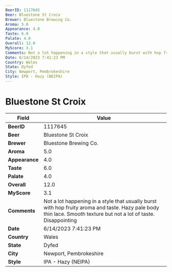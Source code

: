```yaml
---
BeerID: 1117645
Beer: Bluestone St Croix
Brewer: Bluestone Brewing Co.
Aroma: 5.0
Appearance: 4.0
Taste: 6.0
Palate: 4.0
Overall: 12.0
MyScore: 3.1
Comments: Not a lot happening in a style that usually burst with hop fruity aroma and taste. Hazy pale body thin lace. Smooth texture but not a lot of taste. Disappointing
Date: 6/14/2023 7:41:23 PM
Country: Wales
State: Dyfed
City: Newport, Pembrokeshire
Style: IPA - Hazy (NEIPA)
---
```


# Bluestone St Croix

| Field         | Value |
|---------------|-------|
| **BeerID** | 1117645 |
| **Beer** | Bluestone St Croix |
| **Brewer** | Bluestone Brewing Co. |
| **Aroma** | 5.0 |
| **Appearance** | 4.0 |
| **Taste** | 6.0 |
| **Palate** | 4.0 |
| **Overall** | 12.0 |
| **MyScore** | 3.1 |
| **Comments** | Not a lot happening in a style that usually burst with hop fruity aroma and taste. Hazy pale body thin lace. Smooth texture but not a lot of taste. Disappointing  |
| **Date** | 6/14/2023 7:41:23 PM |
| **Country** | Wales |
| **State** | Dyfed |
| **City** | Newport, Pembrokeshire |
| **Style** | IPA - Hazy (NEIPA) |
